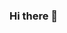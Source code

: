 ### Hi there 👋

<!--
**ZawNaingOo1/ZawNaingOo1** is a ✨ _special_ ✨ repository because its `README.md` (this file) appears on your GitHub profile.

Here are some ideas to get you started:

- 🔭 I’m currently working on full stack Android projects as a hobby.
- 🌱 I’m currently learning AWS and Node.js.
- 👯 I’m looking to collaborate on Android projects.
- 🤔 I’m looking for help with iOS app Devlopment.
- 💬 Ask me about Android Architecture.
- 📫 How to reach me: zawnaingoo@ucsm.edu.mm
- ⚡ Fun fact: I'm moving slowly.
-->

